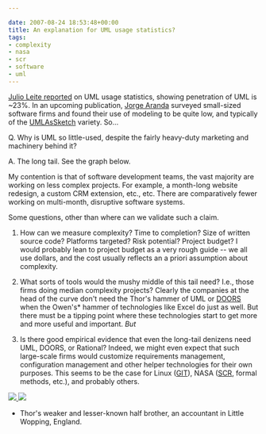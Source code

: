 ```yaml
---

date: 2007-08-24 18:53:48+00:00
title: An explanation for UML usage statistics?
tags:
- complexity
- nasa
- scr
- software
- uml
---
```


[Julio Leite reported](http://amazinnggg.blogspot.com/2006/11/uml-usage.html) on UML usage statistics, showing penetration of UML is ~23%. In an upcoming publication, [Jorge Aranda](http://catenary.wordpress.com/) surveyed small-sized software firms and found their use of modeling to be quite low, and typically of the [UMLAsSketch](http://www.martinfowler.com/bliki/UmlAsSketch.html) variety. So...

Q. Why is UML so little-used, despite the fairly heavy-duty marketing and machinery behind it?

A. The long tail.  See the graph below.

My contention is that of software development teams, the vast majority are working on less complex projects. For example, a month-long website redesign, a custom CRM extension, etc., etc. There are comparatively fewer working on multi-month, disruptive software systems.

Some questions, other than where can we validate such a claim.



	
  1. How can we measure complexity? Time to completion? Size of written source code? Platforms targeted? Risk potential? Project budget? I would probably lean to project budget as a very rough guide -- we all use dollars, and the cost usually reflects an a priori assumption about complexity.

	
  2. What sorts of tools would the mushy middle of this tail need? I.e., those firms doing median complexity projects? Clearly the companies at the head of the curve don't need the Thor's hammer of UML or [DOORS](http://www.telelogic.com/index.cfm?) when the Owen's* hammer of technologies like Excel do just as well. But there must be a tipping point where these technologies start to get more and more useful and important. _But_

	
  3. Is there good empirical evidence that even the long-tail denizens need UML, DOORS, or Rational? Indeed, we might even expect that such large-scale firms would customize requirements management, configuration management and other helper technologies for their own purposes. This seems to be the case for Linux ([GIT](http://git.or.cz/)), NASA ([SCR](http://portal.acm.org/citation.cfm?id=76140), formal methods, etc.), and probably others.


[
![](http://services.alphaworks.ibm.com/manyeyes/static-resources/snapshot/89ade5ae14209c140114992b7644237d.jpeg)
![](http://services.alphaworks.ibm.com/manyeyes/images2/blog_this_caption.jpg)
](http://services.alphaworks.ibm.com/manyeyes/view/SIk76IsOtha6xB0FqhGaI2-)
* Thor's weaker and lesser-known half brother, an accountant in Little Wopping, England.
